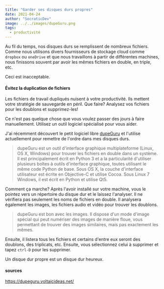 ```yaml
---
title: "Garder ses disques durs propres"
date: 2021-04-24
author: "SocraticDev"
image: ../../images/dupeGuru.png
tags:
  - productivité
---
```


Au fil du temps, nos disques durs se remplissent de nombreux fichiers. Comme nous utilisons divers fournisseurs de stockage cloud comme `dropbox` ou `oneDrive` et que nous travaillons à partir de différentes machines, nous finissons souvent par avoir les mêmes fichiers en double, en triple, etc.

Ceci est inacceptable.

#### Évitez la duplication de fichiers

Les fichiers de travail dupliqués nuisent à votre productivité. Ils mettent votre stratégie de sauvegarde en péril. Que faire? Analysez vos fichiers pour les doublons et supprimez-les!

Ce n'est pas quelque chose que vous voulez passer des jours à faire manuellement. Utilisez un outil logiciel spécialisé pour vous aider.

J'ai récemment découvert le petit logiciel libre [dupeGuru](https://dupeguru.voltaicideas.net/) et l'utilise actuellement pour remettre de l'ordre dans mes disques durs.

> dupeGuru est un outil d'interface graphique multiplateforme (Linux, OS X, Windows) pour trouver les fichiers en double dans un système. Il est principalement écrit en Python 3 et a la particularité d'utiliser plusieurs boîtes à outils d'interface graphique, toutes utilisant le même code Python de base. Sous OS X, la couche d'interface utilisateur est écrite en Objective-C et utilise Cocoa. Sous Linux 7 Windows, il est écrit en Python et utilise Qt5.

Comment ça marche? Après l'avoir installé sur votre machine, vous le pointez vers un répertoire du disque dur et le laissez l'analyser. Il ne vérifiera pas seulement les noms de fichiers en double. Il analysera également les images, les fichiers audio et vidéo pour trouver les doublons.

> dupeGuru est bon avec les images. Il dispose d'un mode d'image spécial qui peut numériser des images de manière floue, vous permettant de trouver des images similaires, mais pas exactement les mêmes.

Ensuite, il listera tous les fichiers et certains d'entre eux seront des doublons, des triplicats, etc. Ensuite, vous sélectionnez celui à supprimer et tapez `ctrl-D` pour les supprimer.

Un disque dur propre est un disque dur heureux.

#### sources

https://dupeguru.voltaicideas.net/
